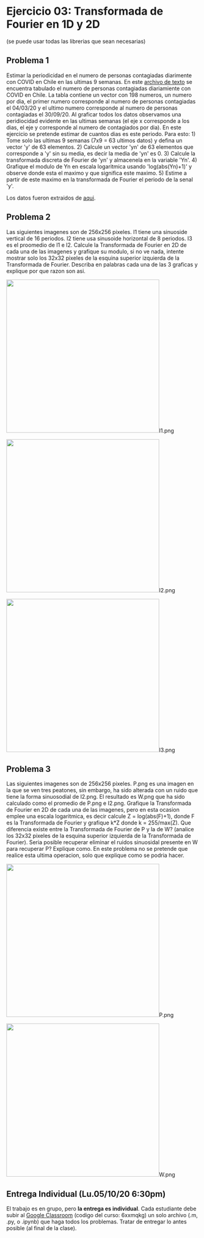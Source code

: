 # Ejercicio 03: Transformada de Fourier en 1D y 2D

(se puede usar todas las librerias que sean necesarias)

## Problema 1
Estimar la periodicidad en el numero de personas contagiadas diarimente con COVID en Chile en las ultimas 9 semanas. En este [archivo de texto](https://github.com/domingomery/imagenes/blob/master/clases/Cap04_Sistemas_Lineales/ejercicios/covid_chile.txt) se encuentra tabulado el numero de personas contagiadas diariamiente con COVID en Chile. La tabla contiene un vector con 198 numeros, un numero por dia, el primer numero corresponde al numero de personas contagiadas el 04/03/20 y el ultimo numero corresponde al numero de personas contagiadas el 30/09/20. Al graficar todos los datos observamos una peridiocidad evidente en las ultimas semanas (el eje x corresponde a los dias, el eje y corresponde al numero de contagiados por dia). En este ejercicio se pretende estimar de cuantos dias es este periodo. Para esto: 1) Tome solo las ultimas 9 semanas (7x9 = 63 ultimos datos) y defina un vector 'y' de 63 elementos. 2) Calcule un vector 'yn' de 63 elementos que corresponde a 'y' sin su media, es decir la media de 'yn' es 0. 3) Calcule la transformada discreta de Fourier de 'yn' y almacenela en la variable 'Yn'. 4) Grafique el modulo de Yn en escala logaritmica usando 'log(abs(Yn)+1)' y observe donde esta el maximo y que significa este maximo. 5) Estime a partir de este maximo en la transformada de Fourier el periodo de la senal 'y'.

Los datos fueron extraidos de [aqui](https://www.ecdc.europa.eu/en/publications-data/download-todays-data-geographic-distribution-covid-19-cases-worldwide).


## Problema 2
Las siguientes imagenes son de 256x256 pixeles. I1 tiene una sinuoside vertical de 16 periodos. I2 tiene usa sinusoide horizontal de 8 periodos. I3 es el proomedio de I1 e I2. Calcule la Transformada de Fourier en 2D de cada una de las imagenes y grafique su modulo, si no ve nada, intente mostrar solo los 32x32 pixeles de la esquina superior izquierda de la Transformada de Fourier. Describa en palabras cada una de las 3 graficas y explique por que razon son asi.  

<img src="https://github.com/domingomery/imagenes/blob/master/clases/Cap04_Sistemas_Lineales/ejercicios/I1.png" width="400">I1.png

<img src="https://github.com/domingomery/imagenes/blob/master/clases/Cap04_Sistemas_Lineales/ejercicios/I2.png" width="400">I2.png

<img src="https://github.com/domingomery/imagenes/blob/master/clases/Cap04_Sistemas_Lineales/ejercicios/I3.png" width="400">I3.png


## Problema 3
Las siguientes imagenes son de 256x256 pixeles. P.png es una imagen en la que se ven tres peatones, sin embargo, ha sido alterada con un ruido que tiene la forma sinuosodial de I2.png. El resultado es W.png que ha sido calculado como el promedio de P.png e I2.png. Grafique la Transformada de Fourier en 2D de cada una de las imagenes, pero en esta ocasion emplee una escala logaritmica, es decir calcule Z = log(abs(F)+1), donde F es la  Transformada de Fourier y grafique k*Z donde k = 255/max(Z). Que diferencia existe entre la Transformada de Fourier de P y la de W? (analice los 32x32 pixeles de la esquina superior izquierda de la Transformada de Fourier). Seria posible recuperar eliminar el ruidos sinuosidal presente en W para recuperar P? Explique como. En este problema no se pretende que realice esta ultima operacion, solo que explique como se podria hacer.

<img src="https://github.com/domingomery/imagenes/blob/master/clases/Cap04_Sistemas_Lineales/ejercicios/P.png" width="400">P.png

<img src="https://github.com/domingomery/imagenes/blob/master/clases/Cap04_Sistemas_Lineales/ejercicios/W.png" width="400">W.png



## Entrega Individual (Lu.05/10/20 6:30pm)
El trabajo es en grupo, pero **la entrega es individual**. Cada estudiante debe subir al [Google Classroom](https://classroom.google.com) (codigo del curso: 6xxmqkg) un solo archivo (.m, .py, o .ipynb) que haga todos los problemas. Tratar de entregar lo antes posible (al final de la clase). 
